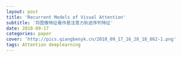```yaml
---
layout: post
title: 'Recurrent Models of Visual Attention'
subtitle: '将图像特征看作是注意力轨迹序列特征'
date: 2018-09-17
categories: paper
cover: 'http://pics.qiangbenyk.cn/2018_09_17_16_28_18_862-1.png'
tags: Attention deeplearning 
---
```


